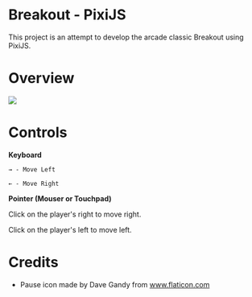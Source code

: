 # Breakout - PixiJS
This project is an attempt to develop the arcade classic Breakout using PixiJS. 
# Overview

![](https://github.com/rgomesms/breakout-pixi-js/blob/master/printscreen/image.png)

# Controls
**Keyboard**

	→ - Move Left
  
	← - Move Right

**Pointer (Mouser or Touchpad)**

Click on the player's right to move right.

Click on the player's left to move left.  

# Credits
 - Pause icon made by Dave Gandy from www.flaticon.com
